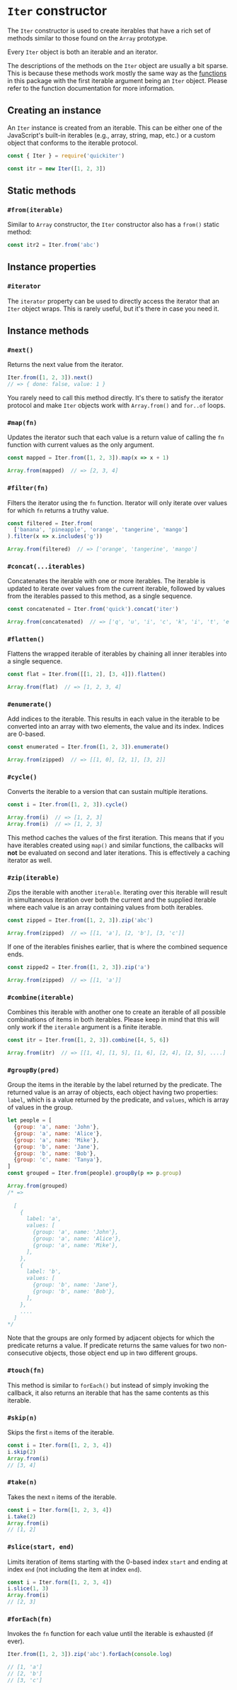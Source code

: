 # `Iter` constructor

The `Iter` constructor is used to create iterables that have a rich set of 
methods similar to those found on the `Array` prototype.

Every `Iter` object is both an iterable and an iterator.

The descriptions of the methods on the `Iter` object are usually a bit sparse. 
This is because these methods work mostly the same way as the 
[functions](./functions.md) in this package with the first iterable argument
being an `Iter` object. Please refer to the function documentation for more
information.

## Creating an instance

An `Iter` instance is created from an iterable. This can be either one of the
JavaScript's built-in iterables (e.g., array, string, map, etc.) or a custom 
object that conforms to the iterable protocol.

```javascript
const { Iter } = require('quickiter')

const itr = new Iter([1, 2, 3])
```

## Static methods

### `#from(iterable)`

Similar to `Array` constructor, the `Iter` constructor also has a `from()` 
static method:

```javascript
const itr2 = Iter.from('abc')
```

## Instance properties

### `#iterator`

The `iterator` property can be used to directly access the iterator that an 
`Iter` object wraps. This is rarely useful, but it's there in case you need it.

## Instance methods

### `#next()`

Returns the next value from the iterator.

```javascript
Iter.from([1, 2, 3]).next()
// => { done: false, value: 1 }
```

You rarely need to call this method directly. It's there to satisfy the 
iterator protocol and make `Iter` objects work with `Array.from()` and 
`for..of` loops.

### `#map(fn)`

Updates the iterator such that each value is a return value of calling the 
`fn` function with current values as the only argument.

```javascript
const mapped = Iter.from([1, 2, 3]).map(x => x + 1)

Array.from(mapped)  // => [2, 3, 4]
```

### `#filter(fn)`

Filters the iterator using the `fn` function. Iterator will only iterate over
values for which `fn` returns a truthy value.

```javascript
const filtered = Iter.from(
  ['banana', 'pineapple', 'orange', 'tangerine', 'mango']
).filter(x => x.includes('g'))

Array.from(filtered)  // => ['orange', 'tangerine', 'mango']
```

### `#concat(...iterables)`

Concatenates the iterable with one or more iterables. The iterable is updated
to iterate over values from the current iterable, followed by values from the 
iterables passed to this method, as a single sequence.

```javascript
const concatenated = Iter.from('quick').concat('iter')

Array.from(concatenated)  // => ['q', 'u', 'i', 'c', 'k', 'i', 't', 'e', 'r']
```

### `#flatten()`

Flattens the wrapped iterable of iterables by chaining all inner iterables
into a single sequence.

```javascript
const flat = Iter.from([[1, 2], [3, 4]]).flatten()

Array.from(flat)  // => [1, 2, 3, 4]
```

### `#enumerate()`

Add indices to the iterable. This results in each value in the iterable to be
converted into an array with two elements, the value and its index. Indices are 
0-based.

```javascript
const enumerated = Iter.from([1, 2, 3]).enumerate()

Array.from(zipped)  // => [[1, 0], [2, 1], [3, 2]]
```

### `#cycle()`

Converts the iterable to a version that can sustain multiple iterations.

```javascript
const i = Iter.from([1, 2, 3]).cycle()

Array.from(i)  // => [1, 2, 3]
Array.from(i)  // => [1, 2, 3]
````

This method caches the values of the first iteration. This means that if
you have iterables created using `map()` and similar functions, the callbacks
will **not** be evaluated on second and later iterations. This is effectively
a caching iterator as well.

### `#zip(iterable)`

Zips the iterable with another `iterable`. Iterating over this iterable will 
result in simultaneous iteration over both the current and the supplied 
iterable where each value is an array containing values from both iterables.

```javascript
const zipped = Iter.from([1, 2, 3]).zip('abc')

Array.from(zipped)  // => [[1, 'a'], [2, 'b'], [3, 'c']]
```

If one of the iterables finishes earlier, that is where the combined sequence
ends.

```javascript
const zipped2 = Iter.from([1, 2, 3]).zip('a')

Array.from(zipped)  // => [[1, 'a']]
```

### `#combine(iterable)`

Combines this iterable with another one to create an iterable of all possible
combinations of items in both iterables. Please keep in mind that this will 
only work if the `iterable` argument is a finite iterable.

```javascript
const itr = Iter.from([1, 2, 3]).combine([4, 5, 6])

Array.from(itr)  // => [[1, 4], [1, 5], [1, 6], [2, 4], [2, 5], ....]
```

### `#groupBy(pred)`

Group the items in the iterable by the label returned by the predicate. The
returned value is an array of objects, each object having two properties: 
`label`, which is a value returned by the predicate, and `values`, which is
array of values in the group.

```javascript
let people = [
  {group: 'a', name: 'John'},
  {group: 'a', name: 'Alice'},
  {group: 'a', name: 'Mike'},
  {group: 'b', name: 'Jane'},
  {group: 'b', name: 'Bob'},
  {group: 'c', name: 'Tanya'},
]
const grouped = Iter.from(people).groupBy(p => p.group)

Array.from(grouped)
/* =>
  
  [
    { 
      label: 'a', 
      values: [
        {group: 'a', name: 'John'},
        {group: 'a', name: 'Alice'},
        {group: 'a', name: 'Mike'},
      ],
    },
    {
      label: 'b',
      values: [
        {group: 'b', name: 'Jane'},
        {group: 'b', name: 'Bob'},
      ],
    },
    ....
  ]
*/
```

Note that the groups are only formed by adjacent objects for which the
predicate returns a value. If predicate returns the same values for two 
non-consecutive objects, those object end up in two different groups.

### `#touch(fn)`

This method is similar to `forEach()` but instead of simply invoking the
callback, it also returns an iterable that has the same contents as this
iterable.

### `#skip(n)`

Skips the first `n` items of the iterable.

```javascript
const i = Iter.form([1, 2, 3, 4])
i.skip(2)
Array.from(i)
// [3, 4]
```

### `#take(n)`

Takes the next `n` items of the iterable.

```javascript
const i = Iter.form([1, 2, 3, 4])
i.take(2)
Array.from(i)
// [1, 2]
```

### `#slice(start, end)`

Limits iteration of items starting with the 0-based index `start` and ending
at index `end` (not including the item at index `end`).

```javascript
const i = Iter.form([1, 2, 3, 4])
i.slice(1, 3)
Array.from(i)
// [2, 3]
```

### `#forEach(fn)`

Invokes the `fn` function for each value until the iterable is exhausted (if 
ever).

```javascript
Iter.from([1, 2, 3]).zip('abc').forEach(console.log)

// [1, 'a'] 
// [2, 'b'] 
// [3, 'c'] 
```
